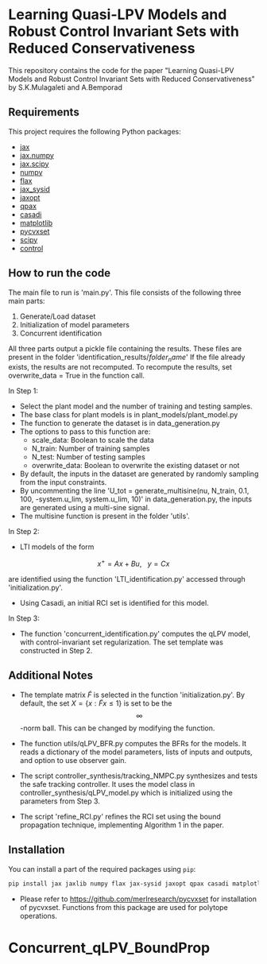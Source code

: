 # Learning Quasi-LPV Models and Robust Control Invariant Sets with Reduced Conservativeness
This repository contains the code for the paper  "Learning Quasi-LPV Models and Robust Control Invariant Sets with
 Reduced Conservativeness" by S.K.Mulagaleti and A.Bemporad

## Requirements

This project requires the following Python packages:

- [jax](https://github.com/google/jax)
- [jax.numpy](https://jax.readthedocs.io/en/latest/jax.numpy.html)
- [jax.scipy](https://jax.readthedocs.io/en/latest/jax.scipy.html)
- [numpy](https://numpy.org/)
- [flax](https://github.com/google/flax)
- [jax_sysid](https://github.com/bemporad/jax-sysid)
- [jaxopt](https://github.com/google/jaxopt)
- [qpax](https://github.com/kevin-tracy/qpax)
- [casadi](https://web.casadi.org/)
- [matplotlib](https://matplotlib.org/)
- [pycvxset](https://github.com/merlresearch/pycvxset) 
- [scipy](https://www.scipy.org/)
- [control](https://python-control.readthedocs.io/)

## How to run the code
The main file to run is 'main.py'. This file consists of the following three main parts:
1. Generate/Load dataset
2. Initialization of model parameters
3. Concurrent identification

All three parts output a pickle file containing the results.
These files are present in the folder 'identification_results/$folder_name$'
If the file already exists, the results are not recomputed.
To recompute the results, set overwrite_data = True in the function call.

In Step 1: 
- Select the plant model and the number of training and testing samples.
- The base class for plant models is in plant_models/plant_model.py
- The function to generate the dataset is in data_generation.py
- The options to pass to this function are:
    - scale_data: Boolean to scale the data
    - N_train: Number of training samples
    - N_test: Number of testing samples
    - overwrite_data: Boolean to overwrite the existing dataset or not
- By default, the inputs in the dataset are generated by randomly sampling from the input constraints.
- By uncommenting the line 'U_tot = generate_multisine(nu, N_train, 0.1, 100, -system.u_lim, system.u_lim, 10)' in data_generation.py, the inputs are generated using a multi-sine signal.
- The multisine function is present in the folder 'utils'.

In Step 2:
- LTI models of the form

$$x^+ = Ax + Bu, \ \ \  y = Cx$$

are identified using the function 'LTI_identification.py' accessed through 'initialization.py'.

- Using Casadi, an initial RCI set is identified for this model.

In Step 3:
- The function 'concurrent_identification.py' computes the qLPV model, with control-invariant set regularization. The set template was constructed in Step 2.


## Additional Notes
- The template matrix $\tilde{F}$ is selected in the function 'initialization.py'. By default, the set $X=\{x:\tilde{F}x \leq 1\}$ is set to be the $$\infty$$-norm ball. This can be changed by modifying the function.

- The function utils/qLPV_BFR.py computes the BFRs for the models. It reads a dictionary of the model parameters, lists of inputs and outputs, and option to use observer gain.

- The script controller_synthesis/tracking_NMPC.py synthesizes and tests the safe tracking controller. It uses the model class in controller_synthesis/qLPV_model.py which is initialized using the parameters from Step 3. 

- The script 'refine_RCI.py' refines the RCI set using the bound propagation technique, implementing Algorithm 1 in the paper.

## Installation

You can install a part of the required packages using `pip`:

```bash
pip install jax jaxlib numpy flax jax-sysid jaxopt qpax casadi matplotlib scipy control
```

- Please refer to https://github.com/merlresearch/pycvxset for installation of pycvxset. Functions from this package are used for polytope operations.

# Concurrent_qLPV_BoundProp
